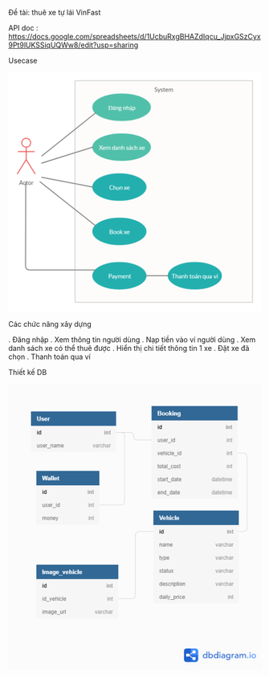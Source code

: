 Đề tài: thuê xe tự lái VinFast

API doc : https://docs.google.com/spreadsheets/d/1UcbuRxgBHAZdIqcu_JjpxGSzCyx9Pt9lUKSSiqUQWw8/edit?usp=sharing

Usecase

![alt text](https://raw.githubusercontent.com/duong0209/vinfast-project/master/Usecase.png)

Các chức năng xây dựng

. Đăng nhập
. Xem thông tin người dùng
. Nạp tiền vào ví người dùng
. Xem danh sách xe có thể thuê được
. Hiển thị chi tiết thông tin 1 xe
. Đặt xe đã chọn 
. Thanh toán qua ví


Thiết kế DB

![alt text](https://raw.githubusercontent.com/duong0209/vinfast-project/master/database.png)








